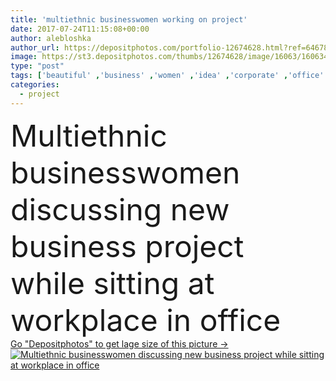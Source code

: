 ```yaml
---
title: 'multiethnic businesswomen working on project'
date: 2017-07-24T11:15:08+00:00
author: alebloshka
author_url: https://depositphotos.com/portfolio-12674628.html?ref=64678756
image: https://st3.depositphotos.com/thumbs/12674628/image/16063/160634532/api_thumb_450.jpg?forcejpeg=true
type: "post"
tags: ['beautiful' ,'business' ,'women' ,'idea' ,'corporate' ,'office' ,'conversation' ,'working' ,'manager' ,'work' ,'together' ,'project' ,'discussion' ,'strategy' ,'profession' ,'attractive' ,'plan' ,'executive' ,'team' ,'teamwork' ,'workplace' ,'colleagues' ,'coworkers' ,'professional occupation' ,'copy space' ,'Young Adults' ,'black woman' ,'african american' ,'Business People' ,'formal wear' ,'caucasian woman' ,'multicultural people' ,'multiethnic businesswomen' ]
categories: 
  - project
---
```

<div aling="center">
            <font size="60"> Multiethnic businesswomen discussing new business project while sitting at workplace in office</font>   
</div>
<div>
    <a href='https://st3.depositphotos.com/thumbs/12674628/image/16063/160634532/api_thumb_450.jpg?forcejpeg=true?ref=64678756' target=_blank > Go "Depositphotos" to get lage size of this picture ->
        <img href='https://st3.depositphotos.com/thumbs/12674628/image/16063/160634532/api_thumb_450.jpg?forcejpeg=true?ref=64678756' src='https://st3.depositphotos.com/12674628/16063/i/950/depositphotos_160634532-stock-photo-multiethnic-businesswomen-working-on-project.jpg?forcejpeg=true' alt='Multiethnic businesswomen discussing new business project while sitting at workplace in office' >
    </a>
</div>
